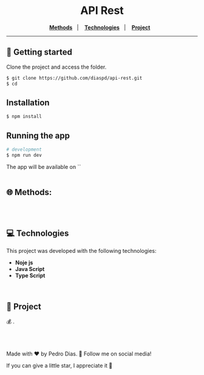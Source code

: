 <h1 align="center">
  API Rest
</h1>

<p align="center">
  <a href="#-Methods"><b>Methods</b></a>&nbsp;&nbsp;&nbsp;|&nbsp;&nbsp;&nbsp;
  <a href="#-Technologies"><b>Technologies</b></a>&nbsp;&nbsp;&nbsp;|&nbsp;&nbsp;&nbsp;
  <a href="#-Project"><b>Project</b></a>&nbsp;&nbsp;&nbsp;
</p>

---

## 🚀 Getting started

Clone the project and access the folder.

```bash
$ git clone https://github.com/diaspd/api-rest.git
$ cd 
```

## Installation

```bash
$ npm install
```

## Running the app

```bash
# development
$ npm run dev
```

The app will be available on `` <br></br>

## 🌐 Methods:


<br></br>

## 💻 Technologies

This project was developed with the following technologies:
<b>
- Noje js
- Java Script
- Type Script
</b>

</br>

## 📄 Project
💰 .

<br></br>

Made with ♥ by Pedro Dias. 👋 Follow me on social media! </br>

If you can give a little star, I appreciate it 🤩
